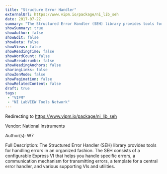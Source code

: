 ```yaml
---
title: "Structure Error Handler"
externalUrl: https://www.vipm.io/package/ni_lib_seh
date: 2017-07-22
summary: "The Structured Error Handler (SEH) library provides tools for handling errors in an organized fashion."
showSummary: true
showAuthor: false
showEdit: false
showData: false
showViews: false
showReadingTime: false
showWordCount: false
showBreadcrumbs: false
showHeadingAnchors: false
sharingLinks: false
showZenMode: false
showPagination: false
showRelatedContent: false
draft: true
tags:
 - "VIPM"
 - "NI LabVIEW Tools Network"
---
```


Redirecting to https://www.vipm.io/package/ni_lib_seh

Vendor: National Instruments

Author(s): W7
 
Full Description:
The Structured Error Handler (SEH) library provides tools for handling errors in an organized fashion. The SEH consists of a configurable Express VI that helps you handle specific errors, a communication mechanism for transmitting errors, a template for a central error handler, and various supporting VIs and utilities.